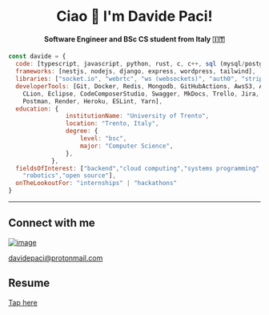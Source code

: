 <h1 align="center">Ciao 👋 I'm Davide Paci!</h1>
<h4 align="center">Software Engineer and BSc CS student from Italy 🇮🇹</h4>

```js
const davide = {
  code: [typescript, javascript, python, rust, c, c++, sql (mysql/postgres), html, css, ejs, php, java, lua, pawn],
  frameworks: [nestjs, nodejs, django, express, wordpress, tailwind],
  libraries: ["socket.io", "webrtc", "ws (websockets)", "auth0", "stripe", "jest", "axios", "playwright", "numpy"],
  developerTools: [Git, Docker, Redis, Mongodb, GitHubActions, AwsS3, AwsEc2, VsCode, VisualStudio,
    CLion, Eclipse, CodeComposerStudio, Swagger, MkDocs, Trello, Jira, Lucidchart, RedisInsight,
    Postman, Render, Heroku, ESLint, Yarn],
  education: {
                institutionName: "University of Trento",
                location: "Trento, Italy",
                degree: {
                    level: "bsc",
                    major: "Computer Science",
                },
            },
  fieldsOfInterest: ["backend","cloud computing","systems programming","fintech","high performance computing"
    "robotics","open source"],
  onTheLookoutFor: "internships" | "hackathons"
}
```
---
## Connect with me
[![image](https://img.shields.io/badge/LinkedIn-0077B5?style=for-the-badge&logo=linkedin&logoColor=white)](https://www.linkedin.com/in/davide-paci/)

davidepaci@protonmail.com
## Resume
[Tap here](https://ik.imagekit.io/gzlwhqyn6/Davide_Paci_Resume.pdf?updatedAt=1746528699149)

<!--
**davidepaci/davidepaci** is a ✨ _special_ ✨ repository because its `README.md` (this file) appears on your GitHub profile.

Here are some ideas to get you started:

- 🔭 I’m currently working on ...
- 🌱 I’m currently learning ...
- 👯 I’m looking to collaborate on ...
- 🤔 I’m looking for help with ...
- 💬 Ask me about ...
- 📫 How to reach me: ...
- 😄 Pronouns: ...
- ⚡ Fun fact: ...
-->
